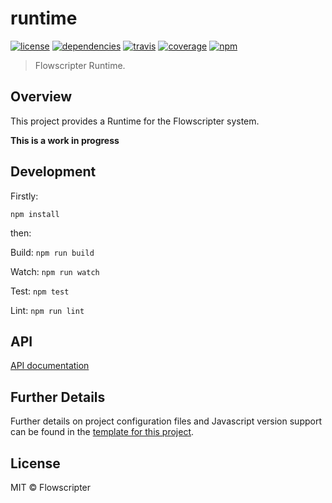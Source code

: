 # runtime
[![license](https://img.shields.io/github/license/flowscripter/runtime.svg)](https://github.com/flowscripter/runtime/blob/master/LICENSE)
[![dependencies](https://img.shields.io/david/flowscripter/runtime.svg)](https://david-dm.org/flowscripter/runtime)
[![travis](https://api.travis-ci.com/flowscripter/runtime.svg)](https://travis-ci.com/flowscripter/runtime)
[![coverage](https://sonarcloud.io/api/project_badges/measure?project=flowscripter_runtime&metric=coverage)](https://sonarcloud.io/dashboard?id=flowscripter_runtime)
[![npm](https://img.shields.io/npm/v/@flowscripter/runtime.svg)](https://www.npmjs.com/package/@flowscripter/runtime)

> Flowscripter Runtime.

## Overview

This project provides a Runtime for the Flowscripter system.

**This is a work in progress**


## Development

Firstly:

```
npm install
```

then:

Build: `npm run build`

Watch: `npm run watch`

Test: `npm test`

Lint: `npm run lint`

## API

[API documentation](https://flowscripter.github.io/ts-template)

## Further Details

Further details on project configuration files and Javascript version support can be found in
the [template for this project](https://github.com/flowscripter/ts-template/blob/master/README.md#overview).

## License

MIT © Flowscripter
